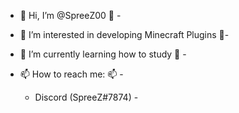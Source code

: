 - 👋 Hi, I’m @SpreeZ00 👋 -
- 👀 I’m interested in developing Minecraft Plugins 👀-
- 🌱 I’m currently learning how to study 🌱 -
- 📫 How to reach me: 📫 -

  - Discord (SpreeZ#7874) -
